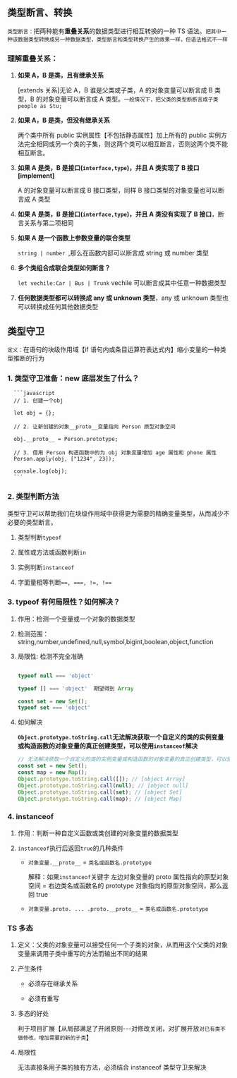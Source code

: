 ## 类型断言、转换

`类型断言：`把两种能有**重叠关系**的数据类型进行相互转换的一种 TS 语法。`把其中一种该数据类型转换成另一种数据类型，类型断言和类型转换产生的效果一样，但语法格式不一样`

### 理解重叠关系：

1. **如果 A，B 是类，且有继承关系**

   [extends 关系]无论 A，B 谁是父类或子类，A 的对象变量可以断言成 B 类型，B 的对象变量可以断言成 A 类型。`一般情况下，把父类的类型断断言成子类 people as Stu;`

2. **如果 A，B 是类，但没有继承关系**

   两个类中所有 public 实例属性【不包括静态属性】加上所有的 public 实例方法完全相同或另一个类的子集，则这两个类可以相互断言，否则这两个类不能相互断言。

3. **如果 A 是类，B 是接口(`interface,type`)，并且 A 类实现了 B 接口[implement]**

   A 的对象变量可以断言成 B 接口类型，同样 B 接口类型的对象变量也可以断言成 A 类型

4. **如果 A 是类，B 是接口(`interface,type`)，并且 A 类没有实现了 B 接口**，断言关系与第二项相同

5. **如果 A 是一个函数上参数变量的联合类型**

   `string | number `,那么在函数内部可以断言成 string 或 number 类型

6. **多个类组合成联合类型如何断言？**

   `let vechile:Car | Bus | Trunk` vechile 可以断言成其中任意一种数据类型

7. **任何数据类型都可以转换成 any 或 unknown 类型**，any 或 unknown 类型也可以转换成任何其他数据类型

## 类型守卫

`定义：`在语句的块级作用域【if 语句内或条目运算符表达式内】缩小变量的一种类型推断的行为

### 1. 类型守卫准备：new 底层发生了什么？

      ```javascript
      // 1. 创建一个obj

      let obj = {};

      // 2. 让新创建的对象__proto__变量指向 Person 原型对象空间

      obj.__proto__ = Person.prototype;

      // 3. 借用 Person 构造函数中的为 obj 对象变量增加 age 属性和 phone 属性
      Person.apply(obj, ["1234", 23]);

      console.log(obj);
      ```

### 2. 类型判断方法

类型守卫可以帮助我们在块级作用域中获得更为需要的精确变量类型，从而减少不必要的类型断言。

1. 类型判断`typeof`

2. 属性或方法或函数判断`in`

3. 实例判断`instanceof`

4. 字面量相等判断`==, ===, !=, !==`

### 3. typeof 有何局限性？如何解决？

1. 作用：检测一个变量或一个对象的数据类型

2. 检测范围：string,number,undefined,null,symbol,bigint,boolean,object,function

3. 局限性: 检测不完全准确

   ```javascript

   typeof null === 'object'

   typeof [] === 'object'  期望得到 Array

   const set = new Set();
   typeof set === 'object'

   ```

4. 如何解决

   **`Object.prototype.toString.call`无法解决获取一个自定义的类的实例变量或构造函数的对象变量的真正创建类型，可以使用`instanceof`解决**

   ```javascript
   // 无法解决获取一个自定义的类的实例变量或构造函数的对象变量的真正创建类型，可以使用instanceof解决
   const set = new Set();
   const map = new Map();
   Object.prototype.toString.call([]); // [object Array]
   Object.prototype.toString.call(null); // [object null]
   Object.prototype.toString.call(set); // [object Set]
   Object.prototype.toString.call(map); // [object Map]
   ```

### 4. instanceof

1. 作用：判断一种自定义函数或类创建的对象变量的数据类型

2. `instanceof`执行后返回`true`的几种条件

   - `对象变量.__proto__` = `类名或函数名.prototype`

     解释：如果`instanceof`关键字 左边对象变量的 proto 属性指向的原型对象空间 = 右边类名或函数名的 prototype 对象指向的原型对象空间，那么返回 true

   - `对象变量.proto. ... .proto.__proto__` = `类名或函数名.prototype`

### TS 多态

1. 定义：父类的对象变量可以接受任何一个子类的对象，从而用这个父类的对象变量来调用子类中重写的方法而输出不同的结果

2. 产生条件

   - 必须存在继承关系

   - 必须有重写

3. 多态的好处

   利于项目扩展【从局部满足了开闭原则---对修改关闭，对扩展开放`对已有类不做修改，增加需要的新的子类`】

4. 局限性

   无法直接条用子类的独有方法，必须结合 instanceof 类型守卫来解决
